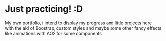 # Just practicing! :D
My own portfolio, i intend to display my progress and little projects here with the aid of Boostrap, custom styles and maybe some other fancy effects like animations with AOS for some components
